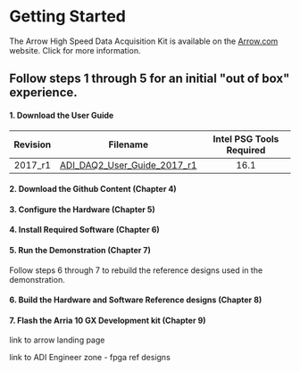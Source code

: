 # Getting Started

The Arrow High Speed Data Acquisition Kit is available on the [Arrow.com](https://arrow.com) website. Click for more information. 

## Follow steps 1 through 5 for an initial  "out of box" experience.

#### 1. Download the User Guide


| **Revision** | **Filename** | **Intel PSG Tools Required** |
| :---: | :---: |	:---: |
| 2017_r1  | [ADI_DAQ2_User_Guide_2017_r1](https://github.com/arrow-socfpga/arrow-high-speed-development-kit/blob/master/ADI_DAQ2_User_Guide_2017_r1.pdf) | 16.1 |

#### 2. Download the Github Content (Chapter 4) 

#### 3. Configure the Hardware (Chapter 5)

#### 4. Install Required Software (Chapter 6)

#### 5. Run the Demonstration (Chapter 7)




Follow steps 6 through 7 to rebuild the reference designs used in the demonstration.

#### 6. Build the Hardware and Software Reference designs (Chapter 8)

#### 7. Flash the Arria 10 GX Development kit (Chapter 9)

link to arrow landing page



link to ADI Engineer zone - fpga ref designs
